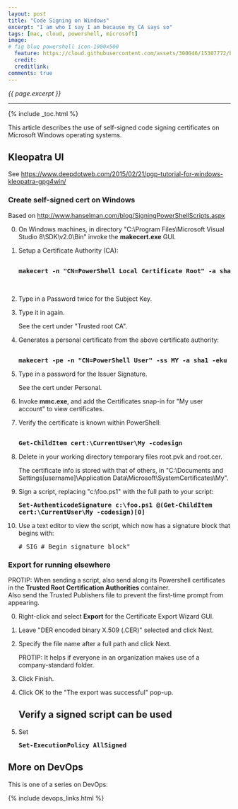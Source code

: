 ```yaml
---
layout: post
title: "Code Signing on Windows"
excerpt: "I am who I say I am because my CA says so"
tags: [mac, cloud, powershell, microsoft]
image:
# fig blue powershell icon-1900x500
  feature: https://cloud.githubusercontent.com/assets/300046/15307772/b335270e-1b93-11e6-9552-d3022de2b9ce.jpg
  credit:
  creditlink:
comments: true
---
```

<i>{{ page.excerpt }}</i>
<hr />
{% include _toc.html %}

This article describes the use of self-signed code signing certificates on 
Microsoft Windows operating systems.



## Kleopatra UI #

See https://www.deepdotweb.com/2015/02/21/pgp-tutorial-for-windows-kleopatra-gpg4win/



### Create self-signed cert on Windows #

Based on http://www.hanselman.com/blog/SigningPowerShellScripts.aspx

0. On Windows machines, 
   in directory "C:\Program Files\Microsoft Visual Studio 8\SDK\v2.0\Bin\"
   invoke the <strong>makecert.exe</strong> GUI.

0. Setup a Certificate Authority (CA):

   <pre><strong>
   makecert -n "CN=PowerShell Local Certificate Root" -a sha1 -eku 1.3.6.1.5.5.7.3.3 -r -sv root.pvk root.cer -ss Root -sr localMachine
   </strong>

0. Type in a Password twice for the Subject Key.

0. Type it in again.

   See the cert under "Trusted root CA".

0. Generates a personal certificate from the above certificate authority:

   <pre><strong>
   makecert -pe -n "CN=PowerShell User" -ss MY -a sha1 -eku 1.3.6.1.5.5.7.3.3 -iv root.pvk -ic root.cer   
   </strong></pre>

0. Type in a password for the Issuer Signature.   

   See the cert under Personal.

0. Invoke <strong>mmc.exe</strong>,
   and add the Certificates snap-in for "My user account"
   to view certificates.

0. Verify the certificate is known within PowerShell:

   <pre><strong>
   Get-ChildItem cert:\CurrentUser\My -codesign   
   </strong></pre>

0. Delete in your working directory temporary files root.pvk and root.cer.  

   The certificate info is stored with that of others, in 
   "C:\Documents and Settings\[username]\Application Data\Microsoft\SystemCertificates\My\".   

0. Sign a script, replacing "c:\foo.ps1" with the full path to your script:

   <tt><strong>
   Set-AuthenticodeSignature c:\foo.ps1 @(Get-ChildItem cert:\CurrentUser\My -codesign)[0]
   </strong></tt>

0. Use a text editor to view the script, which now has a signature block
   that begins with:

   <pre>
   # SIG # Begin signature block"
   </pre>


### Export for running elsewhere #

PROTIP: When sending a script, also send along its Powershell certificates in the 
   <strong>Trusted Root Certification Authorities</strong> container.  
   Also send the Trusted Publishers file to prevent the first-time prompt from appearing.

0. Right-click and select <strong>Export</strong> for the Certificate Export Wizard GUI.

0. Leave "DER encoded binary X.509 (.CER)" selected and click Next.

0. Specify the file name after a full path and click Next.

   PROTIP: It helps if everyone in an organization makes use of a company-standard folder.

0. Click Finish.

0. Click OK to the "The export was successful" pop-up.



   ## Verify a signed script can be used #

0. Set

   <tt><strong>
   Set-ExecutionPolicy AllSigned
   </strong></tt>


## More on DevOps #

This is one of a series on DevOps:

{% include devops_links.html %}

